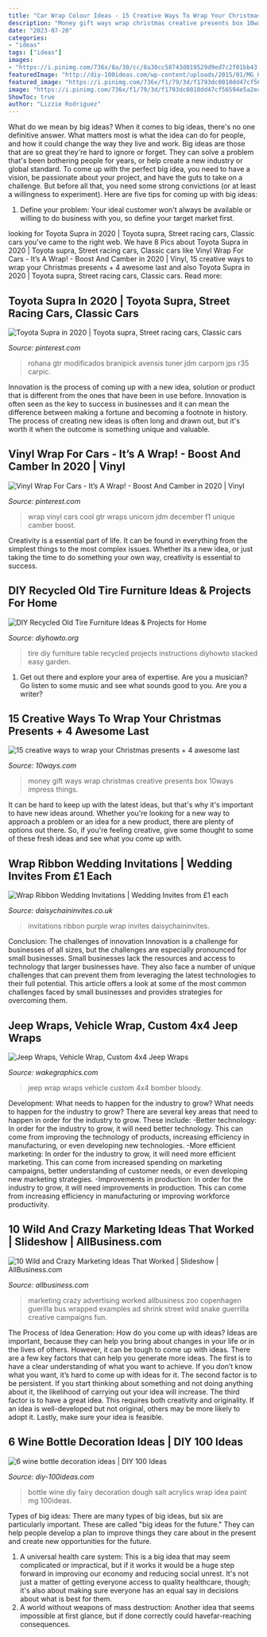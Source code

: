 ```yaml
---
title: "Car Wrap Colour Ideas - 15 Creative Ways To Wrap Your Christmas Presents + 4 Awesome Last"
description: "Money gift ways wrap christmas creative presents box 10ways impress things"
date: "2023-07-20"
categories:
- "ideas"
tags: ["ideas"]
images:
- "https://i.pinimg.com/736x/8a/30/cc/8a30cc58743d019529d9ed7c2f01bb43.jpg"
featuredImage: "http://diy-100ideas.com/wp-content/uploads/2015/01/MG_0955.jpg"
featured_image: "https://i.pinimg.com/736x/f1/79/3d/f1793dc0010dd47cf56594e5a2ec4d54.jpg"
image: "https://i.pinimg.com/736x/f1/79/3d/f1793dc0010dd47cf56594e5a2ec4d54.jpg"
ShowToc: true
author: "Lizzie Rodriguez"
---
```



What do we mean by big ideas?
When it comes to big ideas, there's no one definitive answer. What matters most is what the idea can do for people, and how it could change the way they live and work. 
Big ideas are those that are so great they're hard to ignore or forget. They can solve a problem that's been bothering people for years, or help create a new industry or global standard. 
To come up with the perfect big idea, you need to have a vision, be passionate about your project, and have the guts to take on a challenge. But before all that, you need some strong convictions (or at least a willingness to experiment). 
Here are five tips for coming up with big ideas: 
1) Define your problem: Your ideal customer won't always be available or willing to do business with you, so define your target market first.

	

		
looking for Toyota Supra in 2020 | Toyota supra, Street racing cars, Classic cars you've came to the right web. We have 8 Pics about Toyota Supra in 2020 | Toyota supra, Street racing cars, Classic cars like Vinyl Wrap For Cars - It’s A Wrap! - Boost And Camber in 2020 | Vinyl, 15 creative ways to wrap your Christmas presents + 4 awesome last and also Toyota Supra in 2020 | Toyota supra, Street racing cars, Classic cars. Read more:
		
    
## Toyota Supra In 2020 | Toyota Supra, Street Racing Cars, Classic Cars

<img loading=lazy src="https://i.pinimg.com/736x/8a/30/cc/8a30cc58743d019529d9ed7c2f01bb43.jpg" onerror="this.onerror=null;this.src='https://tse1.mm.bing.net/th?id=OIP.01-KG_sKYpBsChOTr4uUuQHaJQ&amp;pid=15.1';" alt="Toyota Supra in 2020 | Toyota supra, Street racing cars, Classic cars">

_Source: pinterest.com_

>rohana gtr modificados branipick avensis tuner jdm carporn jps r35 carpic. 

	

Innovation is the process of coming up with a new idea, solution or product that is different from the ones that have been in use before. Innovation is often seen as the key to success in businesses and it can mean the difference between making a fortune and becoming a footnote in history. The process of creating new ideas is often long and drawn out, but it's worth it when the outcome is something unique and valuable.

    
## Vinyl Wrap For Cars - It’s A Wrap! - Boost And Camber In 2020 | Vinyl

<img loading=lazy src="https://i.pinimg.com/736x/f1/79/3d/f1793dc0010dd47cf56594e5a2ec4d54.jpg" onerror="this.onerror=null;this.src='https://tse3.mm.bing.net/th?id=OIP.McR26gcfStZ-zkJM0OKXAgHaHa&amp;pid=15.1';" alt="Vinyl Wrap For Cars - It’s A Wrap! - Boost And Camber in 2020 | Vinyl">

_Source: pinterest.com_

>wrap vinyl cars cool gtr wraps unicorn jdm december f1 unique camber boost. 

	

Creativity is a essential part of life. It can be found in everything from the simplest things to the most complex issues. Whether its a new idea, or just taking the time to do something your own way, creativity is essential to success.

    
## DIY Recycled Old Tire Furniture Ideas &amp; Projects For Home

<img loading=lazy src="http://www.diyhowto.org/wp-content/uploads/DIYHowto-DIY-Old-Tire-Furniture-Ideas-Projects-18.jpg" onerror="this.onerror=null;this.src='https://tse3.mm.bing.net/th?id=OIP.buUD41BM0yv1xrsPyHGX0AHaQo&amp;pid=15.1';" alt="DIY Recycled Old Tire Furniture Ideas &amp; Projects for Home">

_Source: diyhowto.org_

>tire diy furniture table recycled projects instructions diyhowto stacked easy garden. 

	

1. Get out there and explore your area of expertise. Are you a musician? Go listen to some music and see what sounds good to you. Are you a writer?

    
## 15 Creative Ways To Wrap Your Christmas Presents + 4 Awesome Last

<img loading=lazy src="https://ni5su28o0no66fic453tnb73-wpengine.netdna-ssl.com/wp-content/uploads/2015/12/money-box.jpg" onerror="this.onerror=null;this.src='https://tse3.mm.bing.net/th?id=OIP.cOcB8g5oX1jRx9zTvg92XAHaJ3&amp;pid=15.1';" alt="15 creative ways to wrap your Christmas presents + 4 awesome last">

_Source: 10ways.com_

>money gift ways wrap christmas creative presents box 10ways impress things. 

	

It can be hard to keep up with the latest ideas, but that's why it's important to have new ideas around. Whether you're looking for a new way to approach a problem or an idea for a new product, there are plenty of options out there. So, if you're feeling creative, give some thought to some of these fresh ideas and see what you come up with.

    
## Wrap Ribbon Wedding Invitations | Wedding Invites From £1 Each

<img loading=lazy src="https://www.daisychaininvites.co.uk/wp-content/uploads/2016/01/Wrap-Ribbon-Wedding-Invitations.jpg" onerror="this.onerror=null;this.src='https://tse3.mm.bing.net/th?id=OIP.J012d1M844OUOfpdxrwzBgHaFj&amp;pid=15.1';" alt="Wrap Ribbon Wedding Invitations | Wedding Invites from £1 each">

_Source: daisychaininvites.co.uk_

>invitations ribbon purple wrap invites daisychaininvites. 

	

Conclusion: The challenges of innovation
Innovation is a challenge for businesses of all sizes, but the challenges are especially pronounced for small businesses. Small businesses lack the resources and access to technology that larger businesses have. They also face a number of unique challenges that can prevent them from leveraging the latest technologies to their full potential. This article offers a look at some of the most common challenges faced by small businesses and provides strategies for overcoming them.

    
## Jeep Wraps, Vehicle Wrap, Custom 4x4 Jeep Wraps

<img loading=lazy src="https://wakegraphics.com/wp-content/uploads/2014/09/TheBloodyBomber_Jeep_Wrap.jpg" onerror="this.onerror=null;this.src='https://tse3.mm.bing.net/th?id=OIP.TQUhyrRhvzm01hDpd-xkcAHaDv&amp;pid=15.1';" alt="Jeep Wraps, Vehicle Wrap, Custom 4x4 Jeep Wraps">

_Source: wakegraphics.com_

>jeep wrap wraps vehicle custom 4x4 bomber bloody. 

	

Development: What needs to happen for the industry to grow?
What needs to happen for the industry to grow? 
There are several key areas that need to happen in order for the industry to grow. These include: 
-Better technology: In order for the industry to grow, it will need better technology. This can come from improving the technology of products, increasing efficiency in manufacturing, or even developing new technologies. 
-More efficient marketing: In order for the industry to grow, it will need more efficient marketing. This can come from increased spending on marketing campaigns, better understanding of customer needs, or even developing new marketing strategies. 
-Improvements in production: In order for the industry to grow, it will need improvements in production. This can come from increasing efficiency in manufacturing or improving workforce productivity.

    
## 10 Wild And Crazy Marketing Ideas That Worked | Slideshow | AllBusiness.com

<img loading=lazy src="https://www.allbusiness.com/asset/image/slideshows/15682809.jpg" onerror="this.onerror=null;this.src='https://tse3.mm.bing.net/th?id=OIP.JvJRsobWXoZlF0DAsNnkGAAAAA&amp;pid=15.1';" alt="10 Wild and Crazy Marketing Ideas That Worked | Slideshow | AllBusiness.com">

_Source: allbusiness.com_

>marketing crazy advertising worked allbusiness zoo copenhagen guerilla bus wrapped examples ad shrink street wild snake guerrilla creative campaigns fun. 

	

The Process of Idea Generation: How do you come up with ideas?
Ideas are important, because they can help you bring about changes in your life or in the lives of others. However, it can be tough to come up with ideas. There are a few key factors that can help you generate more ideas. The first is to have a clear understanding of what you want to achieve. If you don’t know what you want, it’s hard to come up with ideas for it. The second factor is to be persistent. If you start thinking about something and not doing anything about it, the likelihood of carrying out your idea will increase. The third factor is to have a great idea. This requires both creativity and originality. If an idea is well-developed but not original, others may be more likely to adopt it. Lastly, make sure your idea is feasible.

    
## 6 Wine Bottle Decoration Ideas | DIY 100 Ideas

<img loading=lazy src="http://diy-100ideas.com/wp-content/uploads/2015/01/MG_0955.jpg" onerror="this.onerror=null;this.src='https://tse2.mm.bing.net/th?id=OIP.uEPgZjiMZmAxAE8ju_FlJwHaLH&amp;pid=15.1';" alt="6 wine bottle decoration ideas | DIY 100 Ideas">

_Source: diy-100ideas.com_

>bottle wine diy fairy decoration dough salt acrylics wrap idea paint mg 100ideas. 

	

Types of big ideas:
There are many types of big ideas, but six are particularly important. These are called "big ideas for the future." They can help people develop a plan to improve things they care about in the present and create new opportunities for the future.
1. A universal health care system: This is a big idea that may seem complicated or impractical, but if it works it would be a huge step forward in improving our economy and reducing social unrest. It's not just a matter of getting everyone access to quality healthcare, though; it's also about making sure everyone has an equal say in decisions about what is best for them.
2. A world without weapons of mass destruction: Another idea that seems impossible at first glance, but if done correctly could havefar-reaching consequences.

